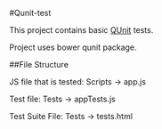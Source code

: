 #Qunit-test

This project contains basic [QUnit](http://qunitjs.com/) tests.

Project uses bower qunit package.

##File Structure

JS file that is tested:
Scripts -> app.js

Test file:
Tests -> appTests.js

Test Suite File:
Tests -> tests.html